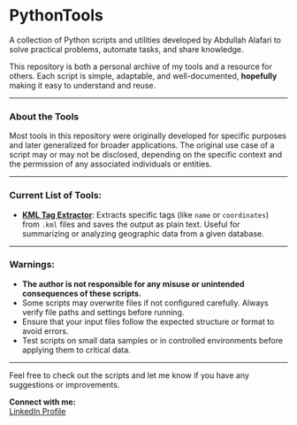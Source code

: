 # PythonTools
A collection of Python scripts and utilities developed by Abdullah Alafari to solve practical problems, automate tasks, and share knowledge.

This repository is both a personal archive of my tools and a resource for others. Each script is simple, adaptable, and well-documented, **hopefully** making it easy to understand and reuse.

---


### About the Tools
Most tools in this repository were originally developed for specific purposes and later generalized for broader applications. The original use case of a script may or may not be disclosed, depending on the specific context and the permission of any associated individuals or entities.


---


### Current List of Tools:
- **[KML Tag Extractor](KML_Related_Tools/extract_kml_tags_to_text.py)**: Extracts specific tags (like `name` or `coordinates`) from `.kml` files and saves the output as plain text. Useful for summarizing or analyzing geographic data from a given database.


---


### Warnings:
- **The author is not responsible for any misuse or unintended consequences of these scripts.**
- Some scripts may overwrite files if not configured carefully. Always verify file paths and settings before running.
- Ensure that your input files follow the expected structure or format to avoid errors.
- Test scripts on small data samples or in controlled environments before applying them to critical data.

---

Feel free to check out the scripts and let me know if you have any suggestions or improvements.

**Connect with me:**  
[LinkedIn Profile](www.linkedin.com/in/alafari-abdullah)
